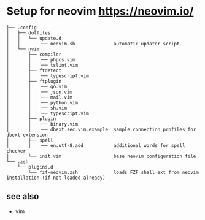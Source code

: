 # Setup for neovim <https://neovim.io/>

    ├── .config
    │   ├── dotfiles
    │   │   └── update.d
    │   │       └── neovim.sh              automatic updater script
    │   └── nvim
    │       ├── compiler
    │       │   ├── phpcs.vim
    │       │   └── tslint.vim
    │       ├── ftdetect
    │       │   └── typescript.vim
    │       ├── ftplugin
    │       │   ├── go.vim
    │       │   ├── json.vim
    │       │   ├── mail.vim
    │       │   ├── python.vim
    │       │   ├── sh.vim
    │       │   └── typescript.vim
    │       ├── plugin
    │       │   ├── binary.vim
    │       │   └── dbext.sec.vim.example  sample connection profiles for dbext extension
    │       ├── spell
    │       │   └── en.utf-8.add           additional words for spell checker
    │       └── init.vim                   base neovim configuration file
    └── .zsh
        └── plugins.d
            └── fzf-neovim.zsh             loads FZF shell ext from neovim installation (if not loaded already)

## see also

* vim
